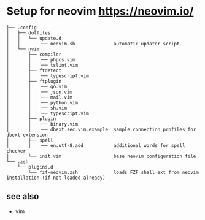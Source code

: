 # Setup for neovim <https://neovim.io/>

    ├── .config
    │   ├── dotfiles
    │   │   └── update.d
    │   │       └── neovim.sh              automatic updater script
    │   └── nvim
    │       ├── compiler
    │       │   ├── phpcs.vim
    │       │   └── tslint.vim
    │       ├── ftdetect
    │       │   └── typescript.vim
    │       ├── ftplugin
    │       │   ├── go.vim
    │       │   ├── json.vim
    │       │   ├── mail.vim
    │       │   ├── python.vim
    │       │   ├── sh.vim
    │       │   └── typescript.vim
    │       ├── plugin
    │       │   ├── binary.vim
    │       │   └── dbext.sec.vim.example  sample connection profiles for dbext extension
    │       ├── spell
    │       │   └── en.utf-8.add           additional words for spell checker
    │       └── init.vim                   base neovim configuration file
    └── .zsh
        └── plugins.d
            └── fzf-neovim.zsh             loads FZF shell ext from neovim installation (if not loaded already)

## see also

* vim
